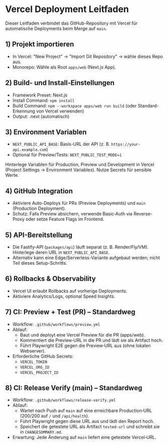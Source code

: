 # Vercel Deployment Leitfaden

Dieser Leitfaden verbindet das GitHub-Repository mit Vercel für automatische Deployments beim Merge auf `main`.

## 1) Projekt importieren

- In Vercel: "New Project" → "Import Git Repository" → wähle dieses Repo aus.
- Monorepo: Wähle als Root `apps/web` (Next.js App).

## 2) Build- und Install‑Einstellungen

- Framework Preset: Next.js
- Install Command: `npm install`
- Build Command: `npm --workspace apps/web run build` (oder Standard-Erkennung von Vercel verwenden)
- Output: .next (automatisch)

## 3) Environment Variablen

- `NEXT_PUBLIC_API_BASE`: Basis-URL der API (z. B. `https://your-api.example.com`)
- Optional für Preview/Tests: `NEXT_PUBLIC_TEST_MODE=1`

Hinterlege Variablen für Production, Preview und Development in Vercel (Project Settings → Environment Variables). Nutze Secrets für sensible Werte.

## 4) GitHub Integration

- Aktiviere Auto-Deploys für PRs (Preview Deployments) und `main` (Production Deployment).
- Schutz: Falls Preview absichern, verwende Basic‑Auth via Reverse-Proxy oder setze Feature Flags im Frontend.

## 5) API-Bereitstellung

- Die Fastify-API (`packages/api`) läuft separat (z. B. Render/Fly/VM). Hinterlege deren URL in `NEXT_PUBLIC_API_BASE`.
- Alternativ kann eine Edge/Serverless-Variante aufgebaut werden; nicht Teil dieses Setup-Schritts.

## 6) Rollbacks & Observability

- Vercel UI erlaubt Rollbacks auf vorherige Deployments.
- Aktiviere Analytics/Logs, optional Speed Insights.

## 7) CI: Preview + Test (PR) – Standardweg

- Workflow: `.github/workflows/preview.yml`
- Ablauf:
  - Baut und deployt eine Vercel Preview für die PR (apps/web).
  - Kommentiert die Preview‑URL in die PR und lädt sie als Artifact hoch.
  - Führt Playwright E2E gegen die Preview‑URL aus (ohne lokalen Webserver).
- Erforderliche GitHub Secrets:
  - `VERCEL_TOKEN`
  - `VERCEL_ORG_ID`
  - `VERCEL_PROJECT_ID`

## 8) CI: Release Verify (main) – Standardweg

- Workflow: `.github/workflows/release-verify.yml`
- Ablauf:
  - Wartet nach Push auf `main` auf eine erreichbare Production‑URL (200/200 auf `/` und `/api/health`).
  - Führt Playwright gegen diese URL aus und lädt den Report hoch.
  - Speichert die getestete URL als Artifact `tested-url` und schreibt sie in `CHANGESUMMARY.md`.
- Erwartung: Jede Änderung auf `main` liefert eine getestete Vercel‑URL.
